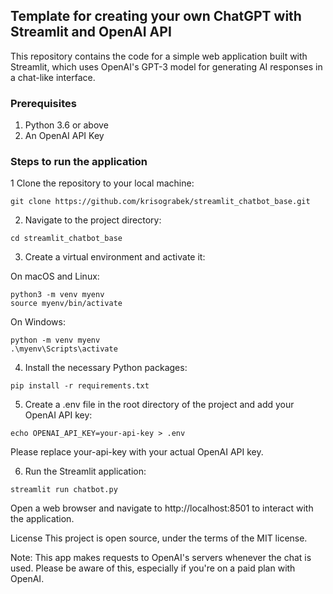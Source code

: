 ## Template for creating your own ChatGPT with Streamlit and OpenAI API

This repository contains the code for a simple web application built with Streamlit, which uses OpenAI's GPT-3 model for generating AI responses in a chat-like interface.

### Prerequisites
1. Python 3.6 or above
2. An OpenAI API Key


### Steps to run the application
1 Clone the repository to your local machine:
```shell
git clone https://github.com/krisograbek/streamlit_chatbot_base.git
```

2. Navigate to the project directory:
```shell
cd streamlit_chatbot_base
```

3. Create a virtual environment and activate it:

On macOS and Linux:
```shell
python3 -m venv myenv
source myenv/bin/activate
```

On Windows:
```shell
python -m venv myenv
.\myenv\Scripts\activate
```

4. Install the necessary Python packages:
```shell
pip install -r requirements.txt
```

5. Create a .env file in the root directory of the project and add your OpenAI API key:
```shell
echo OPENAI_API_KEY=your-api-key > .env
```

Please replace your-api-key with your actual OpenAI API key.

6. Run the Streamlit application:
```shell
streamlit run chatbot.py
```

Open a web browser and navigate to http://localhost:8501 to interact with the application.

License
This project is open source, under the terms of the MIT license.

Note: This app makes requests to OpenAI's servers whenever the chat is used. Please be aware of this, especially if you're on a paid plan with OpenAI.
